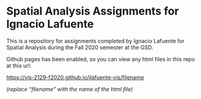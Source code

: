 # Spatial Analysis Assignments for Ignacio Lafuente

This is a repository for assignments completed by Ignacio Lafuente for Spatial Analysis during the Fall 2020 semester at the GSD.

Github pages has been enabled, so you can view any html files in this repo at this url:

https://vis-2129-f2020.github.io/ilafuente-vis/filename

*(replace “filename” with the name of the html file)*
